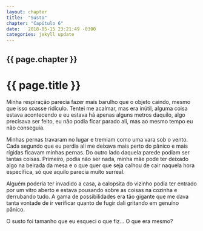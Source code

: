 ```yaml
---
layout: chapter
title:  "Susto"
chapter: "Capítulo 6"
date:   2018-05-15 23:21:49 -0300
categories: jekyll update
---
```






## {{ page.chapter }}
# {{ page.title }} 
Minha respiração parecia fazer mais barulho que o objeto caindo, mesmo que isso soasse ridículo.
Tentei me acalmar, mas era inútil, alguma coisa estava acontecendo e eu estava há apenas alguns metros
daquilo, algo precisava ser feito, eu não podia ficar parado ali, mas ao mesmo tempo eu não conseguia.

Minhas pernas travaram no lugar e tremiam como uma vara sob o vento. Cada segundo que eu
perdia ali me deixava mais perto do pânico e mais rígidas ficavam minhas pernas. Do outro lado daquela
parede podiam ser tantas coisas. Primeiro, podia não ser nada, minha mãe pode ter deixado algo na
beirada da mesa e o que quer que seja calhou de cair naquela hora específica, só que aquilo parecia muito surreal.

Alguém poderia ter invadido a casa, a calopsita do vizinho podia ter entrado por um vitro aberto e
estava pousando sobre as coisas na cozinha e derrubando tudo. A gama de possibilidades era tão gigante
que me dava tanta vontade de ir verificar quanto de fugir dali gritando em genuíno pânico.

O susto foi tamanho que eu esqueci o que fiz... O que era mesmo?